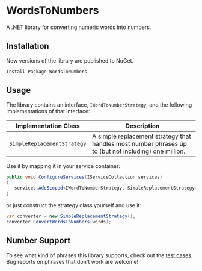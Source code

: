 # WordsToNumbers
A .NET library for converting numeric words into numbers.

## Installation

New versions of the library are published to NuGet.

```
Install-Package WordsToNumbers
```

## Usage

The library contains an interface, `IWordToNumberStrategy`, and the following implementations of that interface:

| Implementation Class | Description |
| --- | ------------- |
| `SimpleReplacementStrategy` | A simple replacement strategy that handles most number phrases up to (but not including) one million. |

Use it by mapping it in your service container:

```csharp
public void ConfigureServices(IServiceCollection services)
{
   services.AddScoped<IWordToNumberStrategy, SimpleReplacementStrategy>();
}
```

or just construct the strategy class yourself and use it:

```csharp
var converter = new SimpleReplacementStrategy();
converter.ConvertWordsToNumbers(words);
```

## Number Support

To see what kind of phrases this library supports, check out the [test cases](WordsToNumbers.Tests/SimpleReplacementStrategyTests.cs).  Bug reports on phrases that don't work are welcome!

